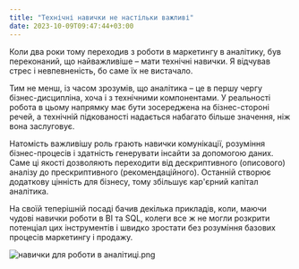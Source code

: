 ```yaml
---
title: "Технічні навички не настільки важливі"
date: 2023-10-09T09:47:44+03:00
---
```


Коли два роки тому переходив з роботи в маркетингу в аналітику, був переконаний, що найважливіше – мати технічні навички. Я відчував стрес і невпевненість, бо саме їх не вистачало.

Тим не менш, із часом зрозумів, що аналітика – це в першу чергу бізнес-дисципліна, хоча і з технічними компонентами. У реальності робота в цьому напрямку має бути зосереджена на бізнес-стороні речей, а технічній підкованості надається набагато більше значення, ніж вона заслуговує.

Натомість важливішу роль грають навички комунікації, розуміння бізнес-процесів і здатність генерувати інсайти за допомогою даних. Саме ці якості дозволяють переходити від дескриптивного (описового) аналізу до прескриптивного (рекомендаційного). Останній створює додаткову цінність для бізнесу, тому збільшує кар'єрний капітал аналітика.  

На своїй теперішній посаді бачив декілька прикладів, коли, маючи чудові навички роботи в BI та SQL, колеги все ж не могли розкрити потенціал цих інструментів і швидко зростати без розуміння базових процесів маркетингу і продажу. 

![навички для роботи в аналітиці.png](/images/navychky.png)
